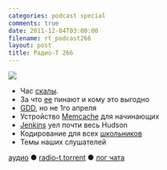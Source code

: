 ```yaml
---
categories: podcast special
comments: true
date: 2011-12-04T03:00:00
filename: rt_podcast266
layout: post
title: Радио-Т 266
---
```


![](https://radio-t.com/images/radio-t/rt266.png)

- Час [скалы](http://blog.joda.org/2011/11/real-life-scala-feedback-from-yammer.html).
- За что [ее](http://www.infoq.com/news/2011/11/yammer-scala) пинают и кому это выгодно
- [GDD](http://tatiyants.com/?p=1304), но не 1го апреля
- Устройство [Memcache](http://www.adayinthelifeof.nl/2011/02/06/memcache-internals/) для начинающих
- [Jenkins](http://) уел почти весь Hudson
- Кодирование для всех [школьников](http://www.bbc.co.uk/news/technology-15916677)
- Темы наших слушателей

[аудио](http://archive.rucast.net/radio-t/media/rt_podcast266.mp3) ● [radio-t.torrent](http://www.radio-t.com/torrents/rt_podcast266.mp3.torrent) ● [лог чата](http://chat.radio-t.com/logs/radio-t-266.html)<audio src="http://archive.rucast.net/radio-t/media/rt_podcast266.mp3" preload="none"></audio>
